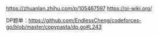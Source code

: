 https://zhuanlan.zhihu.com/p/105467597
https://oi-wiki.org/

DP题单：https://github.com/EndlessCheng/codeforces-go/blob/master/copypasta/dp.go#L243